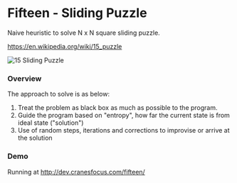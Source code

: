 # Fifteen - Sliding Puzzle

Naive heuristic to solve N x N square sliding puzzle.

https://en.wikipedia.org/wiki/15_puzzle

![15 Sliding Puzzle](https://upload.wikimedia.org/wikipedia/commons/thumb/3/39/15-puzzle-loyd.svg/220px-15-puzzle-loyd.svg.png)

### Overview

The approach to solve is as below:

1. Treat the problem as black box as much as possible to the program.
2. Guide the program based on "entropy", how far the current state is from ideal state ("solution")
3. Use of random steps, iterations and corrections to improvise or arrive at the solution

### Demo

Running at http://dev.cranesfocus.com/fifteen/
